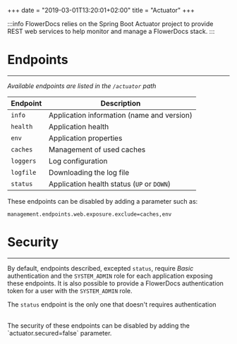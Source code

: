 +++
date = "2019-03-01T13:20:01+02:00"
title = "Actuator"
+++

:::info
FlowerDocs relies on the Spring Boot Actuator project to provide REST web services to help monitor and manage a FlowerDocs stack. 
:::

# Endpoints
-----

*Available endpoints are listed in the `/actuator` path* 

| Endpoint                 | Description |
|--------------------------|-------------|
|`info`|Application information (name and version)|
|`health`|Application health |
|`env`|Application properties|
|`caches`|Management of used caches|
|`loggers`|Log configuration|
|`logfile`|Downloading the log file|
|`status`|Application health status (`UP` or `DOWN`)|

These endpoints can be disabled by adding a parameter such as: 

```properties
management.endpoints.web.exposure.exclude=caches,env
```


# Security
-----

By default, endpoints described, excepted `status`, require *Basic* authentication and the `SYSTEM_ADMIN` role for each application exposing these endpoints. It is also possible to provide a FlowerDocs authentication token for a user with the `SYSTEM_ADMIN` role.


The `status` endpoint is the only one that doesn't requires authentication

<br>
The security of these endpoints can be disabled by adding the `actuator.secured=false` parameter.